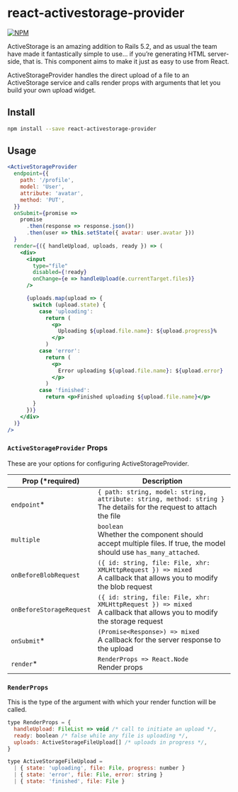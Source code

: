 # react-activestorage-provider

[![NPM](https://img.shields.io/npm/v/react-activestorage-provider.svg)](https://www.npmjs.com/package/react-activestorage-provider)

ActiveStorage is an amazing addition to Rails 5.2, and as usual the team have made it fantastically simple to use... if you’re generating HTML server-side, that is. This component aims to make it just as easy to use from React.

ActiveStorageProvider handles the direct upload of a file to an ActiveStorage service and calls render props with arguments that let you build your own upload widget.

## Install

```bash
npm install --save react-activestorage-provider
```

## Usage

```jsx
<ActiveStorageProvider
  endpoint={{
    path: '/profile',
    model: 'User',
    attribute: 'avatar',
    method: 'PUT',
  }}
  onSubmit={promise =>
    promise
      .then(response => response.json())
      .then(user => this.setState({ avatar: user.avatar }))
  }
  render={({ handleUpload, uploads, ready }) => (
    <div>
      <input
        type="file"
        disabled={!ready}
        onChange={e => handleUpload(e.currentTarget.files)}
      />

      {uploads.map(upload => {
        switch (upload.state) {
          case 'uploading':
            return (
              <p>
                Uploading ${upload.file.name}: ${upload.progress}%
              </p>
            )
          case 'error':
            return (
              <p>
                Error uploading ${upload.file.name}: ${upload.error}
              </p>
            )
          case 'finished':
            return <p>Finished uploading ${upload.file.name}</p>
        }
      })}
    </div>
  )}
/>
```

### `ActiveStorageProvider` Props

These are your options for configuring ActiveStorageProvider.

| Prop (\*required)        | Description                                                                                                                |
| ------------------------ | -------------------------------------------------------------------------------------------------------------------------- |
| `endpoint`\*             | `{ path: string, model: string, attribute: string, method: string }`<br />The details for the request to attach the file   |
| `multiple`               | `boolean`<br/>Whether the component should accept multiple files. If true, the model should use `has_many_attached`.       |
| `onBeforeBlobRequest`    | `({ id: string, file: File, xhr: XMLHttpRequest }) => mixed`<br />A callback that allows you to modify the blob request    |
| `onBeforeStorageRequest` | `({ id: string, file: File, xhr: XMLHttpRequest }) => mixed`<br />A callback that allows you to modify the storage request |
| `onSubmit`\*             | `(Promise<Response>) => mixed`<br />A callback for the server response to the upload                                       |
| `render`\*               | `RenderProps => React.Node`<br />Render props                                                                              |

### `RenderProps`

This is the type of the argument with which your render function will be called.

```jsx
type RenderProps = {
  handleUpload: FileList => void /* call to initiate an upload */,
  ready: boolean /* false while any file is uploading */,
  uploads: ActiveStorageFileUpload[] /* uploads in progress */,
}

type ActiveStorageFileUpload =
  | { state: 'uploading', file: File, progress: number }
  | { state: 'error', file: File, error: string }
  | { state: 'finished', file: File }
```
